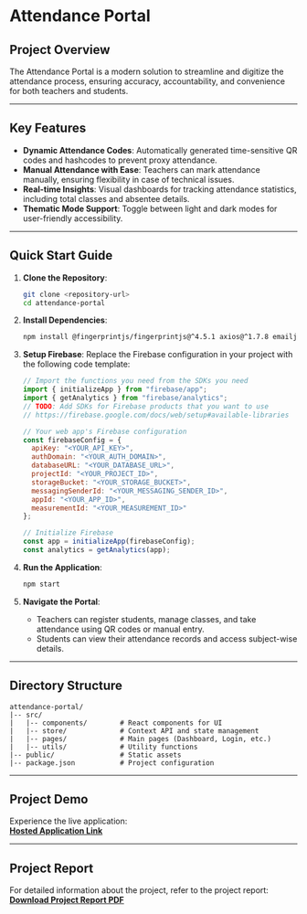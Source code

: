 # Attendance Portal

## Project Overview
The Attendance Portal is a modern solution to streamline and digitize the attendance process, ensuring accuracy, accountability, and convenience for both teachers and students.

---

## Key Features
- **Dynamic Attendance Codes**: Automatically generated time-sensitive QR codes and hashcodes to prevent proxy attendance.
- **Manual Attendance with Ease**: Teachers can mark attendance manually, ensuring flexibility in case of technical issues.
- **Real-time Insights**: Visual dashboards for tracking attendance statistics, including total classes and absentee details.
- **Thematic Mode Support**: Toggle between light and dark modes for user-friendly accessibility.

---

## Quick Start Guide
1. **Clone the Repository**:
   ```bash
   git clone <repository-url>
   cd attendance-portal
   ```

2. **Install Dependencies**:
   ```bash
   npm install @fingerprintjs/fingerprintjs@^4.5.1 axios@^1.7.8 emailjs-com@^3.2.0 firebase@^11.0.1 jose@^5.9.6 js-sha256@^0.11.0 jwt-decode@^4.0.0 qrcode@^1.5.4 react@^18.3.1 react-dom@^18.3.1 react-icons@^5.4.0 react-qr-barcode-scanner-18@^1.2.2 react-qr-reader@^3.0.0-beta-1 react-router-dom@^6.27.0 recharts@^2.13.3 start@^5.1.0 uuid@^11.0.3
   ```

3. **Setup Firebase**:
   Replace the Firebase configuration in your project with the following code template:
   ```javascript
   // Import the functions you need from the SDKs you need
   import { initializeApp } from "firebase/app";
   import { getAnalytics } from "firebase/analytics";
   // TODO: Add SDKs for Firebase products that you want to use
   // https://firebase.google.com/docs/web/setup#available-libraries

   // Your web app's Firebase configuration
   const firebaseConfig = {
     apiKey: "<YOUR_API_KEY>",
     authDomain: "<YOUR_AUTH_DOMAIN>",
     databaseURL: "<YOUR_DATABASE_URL>",
     projectId: "<YOUR_PROJECT_ID>",
     storageBucket: "<YOUR_STORAGE_BUCKET>",
     messagingSenderId: "<YOUR_MESSAGING_SENDER_ID>",
     appId: "<YOUR_APP_ID>",
     measurementId: "<YOUR_MEASUREMENT_ID>"
   };

   // Initialize Firebase
   const app = initializeApp(firebaseConfig);
   const analytics = getAnalytics(app);
   ```

4. **Run the Application**:
   ```bash
   npm start
   ```

5. **Navigate the Portal**:
   - Teachers can register students, manage classes, and take attendance using QR codes or manual entry.
   - Students can view their attendance records and access subject-wise details.

---

## Directory Structure
```
attendance-portal/
|-- src/
|   |-- components/        # React components for UI
|   |-- store/             # Context API and state management
|   |-- pages/             # Main pages (Dashboard, Login, etc.)
|   |-- utils/             # Utility functions
|-- public/                # Static assets
|-- package.json           # Project configuration
```

---
## Project Demo
Experience the live application:  
**[Hosted Application Link](<demo video link>)**

---

## Project Report
For detailed information about the project, refer to the project report:  
**[Download Project Report PDF](https://drive.google.com/file/d/18GYsxZCyIY5ZMbPezyBxqJidtIjm50gu/view?usp=drive_link)**

